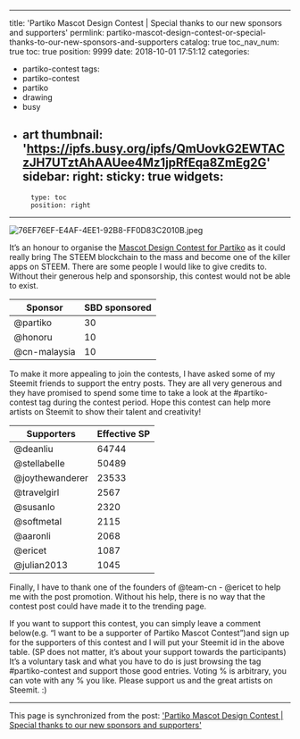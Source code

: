 
---
title: 'Partiko Mascot Design Contest | Special thanks to our new sponsors and supporters'
permlink: partiko-mascot-design-contest-or-special-thanks-to-our-new-sponsors-and-supporters
catalog: true
toc_nav_num: true
toc: true
position: 9999
date: 2018-10-01 17:51:12
categories:
- partiko-contest
tags:
- partiko-contest
- partiko
- drawing
- busy
- art
thumbnail: 'https://ipfs.busy.org/ipfs/QmUovkG2EWTACzJH7UTztAhAAUee4Mz1jpRfEqa8ZmEg2G'
sidebar:
    right:
        sticky: true
widgets:
    -
        type: toc
        position: right
---


![76EF76EF-E4AF-4EE1-92B8-FF0D83C2010B.jpeg](https://ipfs.busy.org/ipfs/QmUovkG2EWTACzJH7UTztAhAAUee4Mz1jpRfEqa8ZmEg2G)

It’s an honour to organise the [Mascot Design Contest for Partiko](https://steemit.com/partiko-contest/@htliao/partiko-mascot-design-contest--30-sbd-prize-pool-see2iedd) as it could really bring The STEEM blockchain to the mass and become one of the killer apps on STEEM. There are some people I would like to give credits to. Without their generous help and sponsorship, this contest would not be able to exist. 

Sponsor | SBD sponsored 
-|-
@partiko| 30 
@honoru| 10
@cn-malaysia| 10

To make it more appealing to join the contests, I have asked some of my Steemit friends to support the entry posts. They are all very generous and they have promised to spend some time to take a look at the #partiko-contest tag during the contest period. Hope this contest can help more artists on Steemit to show their talent and creativity!

Supporters | Effective SP
-|-
@deanliu | 64744
@stellabelle | 50489
@joythewanderer | 23533
@travelgirl | 2567
@susanlo | 2320
@softmetal | 2115
@aaronli | 2068
@ericet | 1087
@julian2013 | 1045


Finally, I have to thank one of the founders of @team-cn - @ericet to help me with the post promotion. Without his help, there is no way that the contest post could have made it to the trending page. 

If you want to support this contest, you can simply leave a comment below(e.g. “I want to be a supporter of Partiko Mascot Contest”)and sign up for the supporters of this contest and I will put your Steemit id in the above table. (SP does not matter, it’s about your support towards the participants) It’s a voluntary task and what you have to do is just browsing the tag #partiko-contest and support those good entries. Voting % is arbitrary, you can vote with any % you like. Please support us and the great artists on Steemit. :)

- - -

This page is synchronized from the post: ['Partiko Mascot Design Contest | Special thanks to our new sponsors and supporters'](https://steemit.com/@htliao/partiko-mascot-design-contest-or-special-thanks-to-our-new-sponsors-and-supporters)
